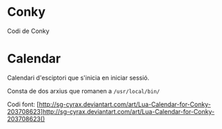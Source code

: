 # Conky

Codi de Conky

# Calendar

Calendari d'esciptori que s'inicia en iniciar sessió.

Consta de dos arxius que romanen a `/usr/local/bin/`

Codi font: [http://sg-cyrax.deviantart.com/art/Lua-Calendar-for-Conky-203708623]http://sg-cyrax.deviantart.com/art/Lua-Calendar-for-Conky-203708623()
